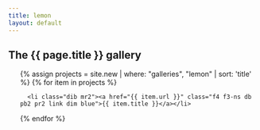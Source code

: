 ```yaml
---
title: lemon
layout: default
---
```


<h2>The {{ page.title }} gallery</h2>


<ul class="list pl0 lh">

  {% assign projects = site.new | where: "galleries", "lemon" | sort: 'title' %}
  {% for item in projects %}

      <li class="dib mr2"><a href="{{ item.url }}" class="f4 f3-ns db pb2 pr2 link dim blue">{{ item.title }}</a></li>

  {% endfor %}
</ul>
